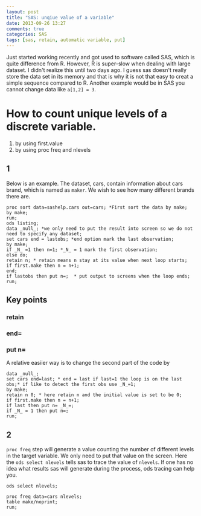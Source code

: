 ```yaml
---
layout: post
title: "SAS: unqiue value of a variable"
date: 2013-09-26 13:27
comments: true
categories: SAS
tags: [sas, retain, automatic variable, put]
---
```


Just started working recently and got used to software called SAS, which is quite difference from R. However, R is super-slow when dealing with large dataset. I didn't realize this until two days ago. I guess sas doesn't really store the data set in its memory and that is why it is not that easy to creat a simple sequence compared to R. Another example would be in SAS you cannot change data like `a[1,2] = 3`. 

# How to count unique levels of a discrete variable. 
1. by using first.value 
2. by using proc freq and nlevels
  

## 1
Below is an example. The dataset, cars, contain information about cars brand, which is named as `maker`. We wish to see how many different brands there are. 
```
proc sort data=sashelp.cars out=cars; *First sort the data by make;
by make;
run;
ods listing;
data _null_; *we only need to put the result into screen so we do not need to specify any dataset;
set cars end = lastobs; *end option mark the last observation;
by make;
if _N_ =1 then n=1; *_N_ = 1 mark the first observation;
else do;
retain n; * retain means n stay at its value when next loop starts;
if first.make then n = n+1;
end;
if lastobs then put n=;  * put output to screens when the loop ends;
run;
```
## Key points
### retain 
### end=
### put n=

A relative easiier way is to change the second part of the code by
```
data _null_;
set cars end=last; * end = last if last=1 the loop is on the last obs;* if like to detect the first obs use _N_=1;
by make;
retain n 0; * here retain n and the initial value is set to be 0;
if first.make then n = n+1;
if last then put n= _N_=;
if _N_ = 1 then put n=;   
run;
```
## 2

`proc freq` step will generate a value counting the number of different levels in the target variable. We only need to put that value on the screen. Here the `ods select nlevels` tells sas to trace the value of `nlevels`. If one has no idea what results sas will generate during the process, ods tracing can help you. 

```
ods select nlevels;

proc freq data=cars nlevels;
table make/noprint;
run;
```
